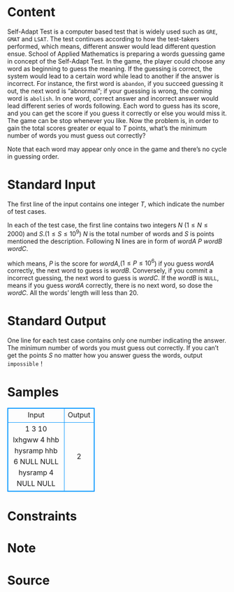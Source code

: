 
# Content

Self-Adapt Test is a computer based test that is widely used such as `GRE`, `GMAT` and `LSAT`. The test continues according to how the test-takers performed, which means, different answer would lead different question ensue. School of Applied Mathematics is preparing a words guessing game in concept of the Self-Adapt Test. In the game, the player could choose any word as beginning to guess the meaning. If the guessing is correct, the system would lead to a certain word while lead to another if the answer is incorrect. For instance, the first word is `abandon`, if you succeed guessing it out, the next word is “abnormal”; if your guessing is wrong, the coming word is `abolish`. In one word, correct answer and incorrect answer would lead different series of words following. Each word to guess has its score, and you can get the score if you guess it correctly or else you would miss it. The game can be stop whenever you like. Now the problem is, in order to gain the total scores greater or equal to $T$ points, what’s the minimum number of words you must guess out correctly? 

Note that each word may appear only once in the game and there’s no cycle in guessing order.

# Standard Input

The first line of the input contains one integer $T$, which indicate the number of test cases.

In each of the test case, the first line contains two integers $N$ ($1 \leq N \leq 2000$) and $S$.($1 \leq S \leq 10^9$) $N$ is the total number of words and $S$ is points mentioned the description. Following N lines are in form of 
$wordA$ $P$ $wordB$ $wordC$.

which means, $P$ is the score for $wordA$,($1 \leq P \leq 10^6$) if you guess $wordA$ correctly, the next word to guess is $wordB$. Conversely, if you commit a incorrect guessing, the next word to guess is $wordC$. If the $wordB$ is `NULL`, means if you guess $wordA$ correctly, there is no next word, so dose the $wordC$. All the words’ length will less than $20$.

# Standard Output

One line for each test case contains only one number indicating the answer. The minimum number of words you must guess out correctly. If you can’t get the points $S$ no matter how you answer guess the words, output `impossible`！

# Samples

<style>
        table,table tr th, table tr td { border:1px solid #0094ff; }
        table { width: 200px; min-height: 25px; line-height: 25px; text-align: center; border-collapse: collapse;}   
    </style>
<table>
	<tr>
		<td>Input</td>
		<td>Output</td>
	</tr>
<tr><td>1
3 10
lxhgww 4 hhb hysramp
hhb 6 NULL NULL
hysramp 4 NULL NULL</td><td>2</td></tr></table>


# Constraints



# Note



# Source


